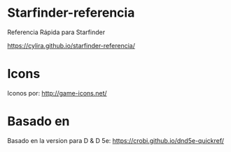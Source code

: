 Starfinder-referencia
==============

Referencia Rápida para Starfinder

https://cylira.github.io/starfinder-referencia/

Icons
==============

Iconos por: http://game-icons.net/


Basado en
==============
Basado en la version para D & D 5e: https://crobi.github.io/dnd5e-quickref/
